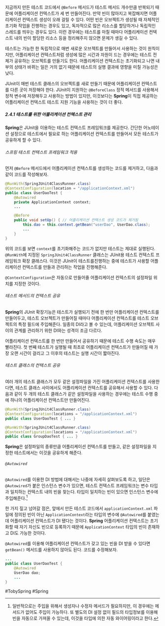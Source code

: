 지금까지 만든 테스트 코드에서 `@Before` 메서드가 테스트 메서드 개수만큼 반복되기 때문에 어플리케이션 컨텍스트가 세 번 만들어진다. 만약 빈이 많아지고 복잡해지면 어플리케이션 컨텍스트 생성이 오래 걸릴 수 있다. 어떤 빈은 오브젝트가 생성될 때 자체적인 초기화 작업을 진행하는 경우도 있고, 독자적으로 많은 리소스를 할당하거나 독립적인 스레드를 띄우는 경우도 있다. 이런 경우에는 테스트를 마칠 때마다 어플리케이션 컨텍스트 내의 빈이 할당한 리소스 등을 정리해주지 않으면 문제가 생길 수 있다.

테스트는 가능한 한 독립적으로 매번 새로운 오브젝트를 만들어서 사용하는 것이 원칙이지만, 어플리케이션 컨텍스트처럼 생성에 많은 시간과 자원이 드는 경우에는 테스트 전체가 공유하는 오브젝트를 만들기도 한다. 어플리케이션 컨텍스트는 초기화되고 나면 내부의 상태가 바뀌는 일은 거의 없기 때문에 테스트의 실행 결과에 영향을 미칠 가능성은 낮다. 

JUnit이 매번 테스트 클래스의 오브젝트를 새로 만들기 때문에 어플리케이션 컨텍스트를 다른 곳이 저장해야 한다. JUnit이 지원하는 `@BeforeClass` 정적 메서드를 사용해서 정적 변수에 저장해두고 사용하는 방법이 있지만, 이것보다는 **Spring**이 직접 제공하는 어플리케이션 컨텍스트 테스트 지원 기능을 사용하는 것이 더 좋다. 
##### 2.4.1 테스트를 위한 어플리케이션 컨텍스트 관리
**Spring**은 JUnit을 이용하는 테스트 컨텍스트 프레임워크를 제공한다. 간단한 어노테이션 설정으로 테스트에서 필요로 하는 어플리케이션 컨텍스트를 만들어서 모든 테스트가 공유하게 할 수 있다.
###### 스프링 테스트 컨텍스트 프레임워크 적용
먼저 `@Before` 메서드에서 어플리케이션 컨텍스트를 생성하는 코드를 제거하고, 다음과 같이 코드를 작성해보자.
```java
@RunWith(SpringJUnit4ClassRunner.class)
@ContextConfiguration(location = "/applicationContext.xml")
public class UserDaoTest {
	@Autowired
	private ApplicationContext context;
	...

	@Before
	public void setUp() { // 어플리케이션 컨텍스트 생성 코드가 제거됨
		this.dao = this.context.getBean("userDao", UserDao.class);
		...
	}
}
```

위의 코드를 보면 `context`를 초기화해주는 코드가 없지만 테스트는 제대로 실행된다. `@RunWith`에 지정된 `SpringJUnit4ClassRunner` 클래스는 JUnit용 테스트 컨텍스트 프레임워크 확장 클래스다. 이것은 JUnit이 테스트를진행하는 중에 테스트가 사용할 어플리케이션 컨텍스트를 만들과 관리하는 작업을 진행해준다.

`@ContextConfiguration`은 자동으로 만들어줄 어플리케이션 컨텍스트의 설정파일 위치를 지정한 것이다.
###### 테스트 메서드의 컨텍스트 공유
**Spring**의 JUnit 확장기능은 테스트가 실행되기 전에 한 번만 어플리케이션 컨텍스트를 만들어두고, 테스트 오브젝트가 만들어질 때마다 어플리케이션 컨텍스트를 테스트 오브젝트의 특정 필드에 주입해준다. 일종의 DI라고 볼 수 있는데, 어플리케이션 오브젝트 사이의 관계를 관리하기 위한 DI와는 성격이 조금 다르다.

어플리케이션 컨텍스트를 한 번만 만들어서 공유하기 때문에 테스트 수행 속도는 매우 빨라진다. 첫 번째 테스트가 실행될 때 최초로 어플리케이션 컨텍스트가 만들어질 때 가장 오랜 시간이 걸리고 그 이후의 테스트는 실행 시간이 짧아진다.
###### 테스트 클래스의 컨텍스트 공유
여러 개의 테스트 클래스가 모두 같은 설정파일을 가진 어플리케이션 컨텍스트를 사용한다면, 테스트 클래스 사이에서도 어플리케이션 컨텍스트를 공유해서 사용할 수 있다. 다음과 같이 두 개의 테스트 클래스가 같은 설정파일을 사용하는 경우에는 테스트 수행 중에 하나의 어플리케이션 컨텍스트만 만들어진다.
```java
@RunWith(SpringJUnit4ClassRunner.class)
@ContextConfiguration(locations = "/applicationContext.xml")
public class UserDaoTest { ... }

@RunWith(SpringJUnit4ClassRunner.class)
@ContextConfiguration(locations = "/applicationContext.xml")
public class GroupDaoTest { ... }
```

**Spring**은 설정파일의 종류만큼 어플리케이션 컨텍스트를 만들고, 같은 설정파일을 지정한 테스트에서는 이것을 공유하게 해준다.
###### `@Autowired`
`@Autowired`를 이용한 DI 방법에 대해서는 나중에 자세히 살펴보도록 하고, 일단은 `@Autowired`가 붙은 인스턴스 변수가 있으면, 테스트 컨텍스트 프레임워크는 변수 타입과 일치하는 컨텍스트 내의 빈을 찾는다. 타입이 일치하는 빈이 있으면 인스턴스 변수에 주입해준다.[^1]

한 가지 짚고 넘어갈 점은, 앞에서 만든 테스트 코드에서 `applicationContext.xml` 파일에 정의된 빈이 아닌 `ApplicationContext`라는 타입의 변수에 `@Autowired`를 붙였는데 어플리케이션 컨텍스트가 DI 됐다는 것이다. **Spring** 어플리케이션 컨텍스트는 초기화할 때 자기 자신도 빈으로 등록하기 때문에 `ApplicationContext` 타입의 빈이 존재하고 DI도 가능한 것이다.

`@Autowired`를 이용해 어플리케이션 컨텍스트가 갖고 있는 빈을 DI 받을 수 있다면 `getBean()` 메서드를 사용하지 않아도 된다. 코드를 수정해보자.
```java
...
public class UserDaoTest {
	@Autowired
	UserDao dao;
	...
}
```





#TobySpring #Spring 

[^1]: 일반적으로는 주입을 위해서 생성자나 수정자 메서드가 필요하지만, 이 경우에는 메서드가 없어도 주입이 가능하다. 또 별도의 DI 설정 없이 필드의 타입정보를 이용해 빈을 자동으로 가져올 수 있는데, 이것을 타입에 의한 자동 와이어링이라고 한다.